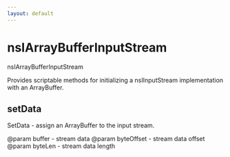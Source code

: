 ```yaml
---
layout: default
---
```


# nsIArrayBufferInputStream #

nsIArrayBufferInputStream

Provides scriptable methods for initializing a nsIInputStream
implementation with an ArrayBuffer.


## setData ##

SetData - assign an ArrayBuffer to the input stream.

@param buffer    - stream data
@param byteOffset - stream data offset
@param byteLen - stream data length


